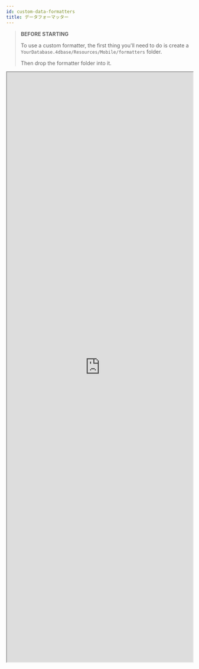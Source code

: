 ```yaml
---
id: custom-data-formatters
title: データフォーマッター
---
```


> **BEFORE STARTING**
> 
> To use a custom formatter, the first thing you'll need to do is create a `YourDatabase.4dbase/Resources/Mobile/formatters` folder.
> 
> Then drop the formatter folder into it.

<div markdown="1">

<iframe src="https://4d-for-ios.github.io/gallery/#/type/formatter/picker/0" scrolling="no" height="1600" width="100%"></iframe>
</div>